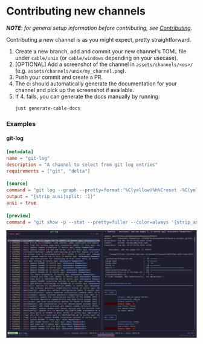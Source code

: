 # Contributing new channels

***NOTE**: for general setup information before contributing, see [Contributing](../02-Developers/00-contributing.md).*

Contributing a new channel is as you might expect, pretty straightforward.

1. Create a new branch, add and commit your new channel's TOML file under `cable/unix` (or `cable/windows` depending on your usecase).
2. [OPTIONAL] Add a screenshot of the channel in `assets/channels/<os>/` (e.g. `assets/channels/unix/my_channel.png`).
3. Push your commit and create a PR.
4. The ci should automatically generate the documentation for your channel and pick up the screenshot if available.
5. If 4. fails, you can generate the docs manually by running:
    ```sh
    just generate-cable-docs
    ```


### Examples
#### git-log

```toml
[metadata]
name = "git-log"
description = "A channel to select from git log entries"
requirements = ["git", "delta"]

[source]
command = "git log --graph --pretty=format:'%C(yellow)%h%Creset -%C(yellow)%d%Creset %s %Cgreen(%cr) %C(bold blue)<%an>%Creset' --abbrev-commit --color=always"
output = "{strip_ansi|split: :1}"
ansi = true

[preview]
command = "git show -p --stat --pretty=fuller --color=always '{strip_ansi|split: :1}' | delta"
```

![tv-ansi-git-log.png](../../website/static/img/tv-ansi-git-log.png)